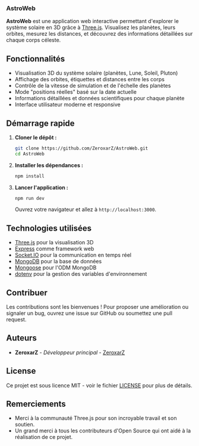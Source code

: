 ### AstroWeb

**AstroWeb** est une application web interactive permettant d'explorer le système solaire en 3D grâce à [Three.js](https://threejs.org/). Visualisez les planètes, leurs orbites, mesurez les distances, et découvrez des informations détaillées sur chaque corps céleste.

## Fonctionnalités

- Visualisation 3D du système solaire (planètes, Lune, Soleil, Pluton)
- Affichage des orbites, étiquettes et distances entre les corps
- Contrôle de la vitesse de simulation et de l'échelle des planètes
- Mode "positions réelles" basé sur la date actuelle
- Informations détaillées et données scientifiques pour chaque planète
- Interface utilisateur moderne et responsive

## Démarrage rapide

1. **Cloner le dépôt :**
   ```sh
   git clone https://github.com/ZeroxarZ/AstroWeb.git
   cd AstroWeb
   ```
2. **Installer les dépendances :**
   ```sh
   npm install
   ```
3. **Lancer l'application :**
   ```sh
   npm run dev
   ```
   Ouvrez votre navigateur et allez à `http://localhost:3000`.

## Technologies utilisées

- [Three.js](https://threejs.org/) pour la visualisation 3D
- [Express](https://expressjs.com/) comme framework web
- [Socket.IO](https://socket.io/) pour la communication en temps réel
- [MongoDB](https://www.mongodb.com/) pour la base de données
- [Mongoose](https://mongoosejs.com/) pour l'ODM MongoDB
- [dotenv](https://github.com/motdotla/dotenv) pour la gestion des variables d'environnement

## Contribuer

Les contributions sont les bienvenues ! Pour proposer une amélioration ou signaler un bug, ouvrez une issue sur GitHub ou soumettez une pull request.

## Auteurs

- **ZeroxarZ** - *Développeur principal* - [ZeroxarZ](https://github.com/ZeroxarZ)

## License

Ce projet est sous licence MIT - voir le fichier [LICENSE](LICENSE) pour plus de détails.

## Remerciements

- Merci à la communauté Three.js pour son incroyable travail et son soutien.
- Un grand merci à tous les contributeurs d'Open Source qui ont aidé à la réalisation de ce projet.
